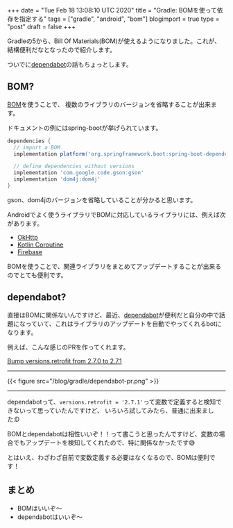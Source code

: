 +++
date = "Tue Feb 18 13:08:10 UTC 2020"
title = "Gradle: BOMを使って依存を指定する"
tags = ["gradle", "android", "bom"]
blogimport = true
type = "post"
draft = false
+++

Gradleの5から、Bill Of Materials(BOM)が使えるようになりました。これが、結構便利だなとなったので紹介します。

ついでに[dependabot](https://dependabot.com/)の話もちょっとします。

## BOM?

[BOM](https://docs.gradle.org/5.0/userguide/managing_transitive_dependencies.html#sec:bom_import)を使うことで、 複数のライブラリのバージョンを省略することが出来ます。

ドキュメントの例にはspring-bootが挙げられています。

```groovy
dependencies {
  // import a BOM
  implementation platform('org.springframework.boot:spring-boot-dependencies:1.5.8.RELEASE')

  // define dependencies without versions
  implementation 'com.google.code.gson:gson'
  implementation 'dom4j:dom4j'
}
```

gson、dom4jのバージョンを省略していることが分かると思います。

Androidでよく使うライブラリでBOMに対応しているライブラリには、例えば次があります。

- [OkHttp](https://square.github.io/okhttp/)
- [Kotlin Coroutine](https://github.com/Kotlin/kotlinx.coroutines)
- [Firebase](https://firebase.google.com/docs/android/setup#firebase-bom)

BOMを使うことで、関連ライブラリをまとめてアップデートすることが出来るのでとても便利です。

## dependabot?

直接はBOMに関係ないんですけど、最近、[dependabot](https://dependabot.com/)が便利だと自分の中で話題になっていて、これはライブラリのアップデートを自動でやってくれるbotになります。

例えば、こんな感じのPRを作ってくれます。

[Bump versions.retrofit from 2.7.0 to 2.7.1](https://github.com/satoshun-android-example/dependabot/pull/4)

---

{{< figure src="/blog/gradle/dependabot-pr.png" >}}

---

dependabotって、`versions.retrofit = '2.7.1'`って変数で定義すると検知できないって思っていたんですけど、
いろいろ試してみたら、普通に出来ました:D

BOMとdependabotは相性いいぞ！！って書こうと思ったんですけど、変数の場合でもアップデートを検知してくれたので、特に関係なかったです😅

とはいえ、わざわざ自前で変数定義する必要はなくなるので、BOMは便利です！

## まとめ

- BOMはいいぞ〜
- dependabotはいいぞ〜
